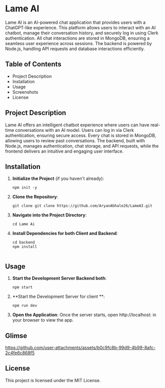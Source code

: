 # Lame AI

Lame AI is an AI-powered chat application that provides users with a ChatGPT-like experience. This platform allows users to interact with an AI chatbot, manage their conversation history, and securely log in using Clerk authentication. All chat interactions are stored in MongoDB, ensuring a seamless user experience across sessions. The backend is powered by Node.js, handling API requests and database interactions efficiently.

## Table of Contents

- Project Description
- Installation
- Usage
- Screenshots
- License

## Project Description

Lame AI offers an intelligent chatbot experience where users can have real-time conversations with an AI model. Users can log in via Clerk authentication, ensuring secure access. Every chat is stored in MongoDB, allowing users to review past conversations. The backend, built with Node.js, manages authentication, chat storage, and API requests, while the frontend delivers an intuitive and engaging user interface.

## Installation

1. **Initialize the Project** (if you haven't already):
   ```
   npm init -y
   ```

3. **Clone the Repository**:
   ```
   git clone git clone https://github.com/AryanAbhale26/LameAI.git
   ```
5. **Navigate into the Project Directory**:
   ```
   cd Lame Ai
   ```
7. **Install Dependencies for both Client and Backend**:
   ```
   cd backend
   npm install
 
## Usage

1. **Start the Development Server  Backend both**:
   ```
   npm start
   ```
2. **Start the Development Server for client **:
   ```
   npm run dev
   ```

3. **Open the Application**:
   Once the server starts, open http://localhost: in your browser to view the app.

## Glimse



https://github.com/user-attachments/assets/b0c9fc8b-99d9-4b99-8afc-2c4fe6c868f5



   



## License

This project is licensed under the MIT License.

